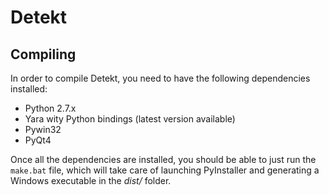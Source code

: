 Detekt
======

Compiling
---------

In order to compile Detekt, you need to have the following dependencies installed:

- Python 2.7.x
- Yara wity Python bindings (latest version available)
- Pywin32
- PyQt4

Once all the dependencies are installed, you should be able to just run the ``make.bat`` file,
which will take care of launching PyInstaller and generating a Windows executable in the *dist/*
folder.
